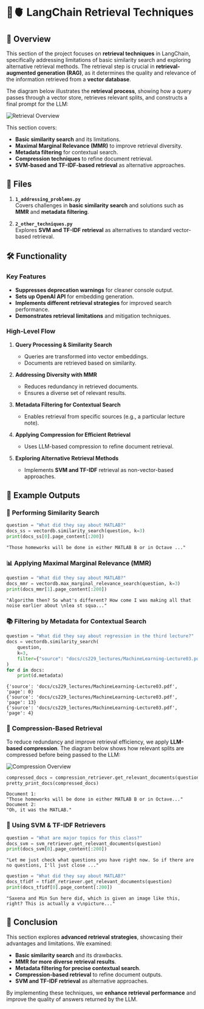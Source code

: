 # 🦜🫀 **LangChain Retrieval Techniques**

## 📖 **Overview**

This section of the project focuses on **retrieval techniques** in LangChain, specifically addressing limitations of basic similarity search and exploring alternative retrieval methods. The retrieval step is crucial in **retrieval-augmented generation (RAG)**, as it determines the quality and relevance of the information retrieved from a **vector database**.

The diagram below illustrates the **retrieval process**, showing how a query passes through a vector store, retrieves relevant splits, and constructs a final prompt for the LLM:

![Retrieval Overview](images/retrieval.png)

This section covers:

- **Basic similarity search** and its limitations.
- **Maximal Marginal Relevance (MMR)** to improve retrieval diversity.
- **Metadata filtering** for contextual search.
- **Compression techniques** to refine document retrieval.
- **SVM-based and TF-IDF-based retrieval** as alternative approaches.

## 📂 **Files**

1. **`1_addressing_problems.py`**  
   Covers challenges in **basic similarity search** and solutions such as **MMR** and **metadata filtering**.

2. **`2_other_techniques.py`**  
   Explores **SVM and TF-IDF retrieval** as alternatives to standard vector-based retrieval.

## 🛠 **Functionality**

### **Key Features**

- **Suppresses deprecation warnings** for cleaner console output.
- **Sets up OpenAI API** for embedding generation.
- **Implements different retrieval strategies** for improved search performance.
- **Demonstrates retrieval limitations** and mitigation techniques.

### **High-Level Flow**

1. **Query Processing & Similarity Search**  
   - Queries are transformed into vector embeddings.
   - Documents are retrieved based on similarity.

2. **Addressing Diversity with MMR**  
   - Reduces redundancy in retrieved documents.
   - Ensures a diverse set of relevant results.

3. **Metadata Filtering for Contextual Search**  
   - Enables retrieval from specific sources (e.g., a particular lecture note).

4. **Applying Compression for Efficient Retrieval**  
   - Uses LLM-based compression to refine document retrieval.

5. **Exploring Alternative Retrieval Methods**  
   - Implements **SVM and TF-IDF** retrieval as non-vector-based approaches.

## 📝 **Example Outputs**

### 📄 **Performing Similarity Search**
```python
question = "What did they say about MATLAB?"
docs_ss = vectordb.similarity_search(question, k=3)
print(docs_ss[0].page_content[:200])
```
```plaintext
"Those homeworks will be done in either MATLAB B or in Octave ..."
```

### 📊 **Applying Maximal Marginal Relevance (MMR)**
```python
question = "What did they say about MATLAB?"
docs_mmr = vectordb.max_marginal_relevance_search(question, k=3)
print(docs_mmr[1].page_content[:200])
```
```plaintext
"Algorithm then? So what's different? How come I was making all that noise earlier about \nlea st squa..."
```

### 📚 **Filtering by Metadata for Contextual Search**
```python
question = "What did they say about regression in the third lecture?"
docs = vectordb.similarity_search(
    question,
    k=3,
    filter={"source": "docs/cs229_lectures/MachineLearning-Lecture03.pdf"}
)
for d in docs:
    print(d.metadata)
```
```plaintext
{'source': 'docs/cs229_lectures/MachineLearning-Lecture03.pdf', 'page': 0}
{'source': 'docs/cs229_lectures/MachineLearning-Lecture03.pdf', 'page': 13}
{'source': 'docs/cs229_lectures/MachineLearning-Lecture03.pdf', 'page': 4}
```

### 🧪 **Compression-Based Retrieval**
To reduce redundancy and improve retrieval efficiency, we apply **LLM-based compression**. The diagram below shows how relevant splits are compressed before being passed to the LLM:

![Compression Overview](images/compression.png)

```python
compressed_docs = compression_retriever.get_relevant_documents(question)
pretty_print_docs(compressed_docs)
```
```plaintext
Document 1:
"Those homeworks will be done in either MATLAB B or in Octave..."
Document 2:
"Oh, it was the MATLAB."
```

### 🧬 **Using SVM & TF-IDF Retrievers**
```python
question = "What are major topics for this class?"
docs_svm = svm_retriever.get_relevant_documents(question)
print(docs_svm[0].page_content[:200])
```
```plaintext
"Let me just check what questions you have right now. So if there are no questions, I'll just close ..."
```
```python
question = "What did they say about MATLAB?"
docs_tfidf = tfidf_retriever.get_relevant_documents(question)
print(docs_tfidf[0].page_content[:200])
```
```plaintext
"Saxena and Min Sun here did, which is given an image like this, right? This is actually a v\npicture..."
```

## 🚀 **Conclusion**

This section explores **advanced retrieval strategies**, showcasing their advantages and limitations. We examined:

- **Basic similarity search** and its drawbacks.
- **MMR for more diverse retrieval results**.
- **Metadata filtering for precise contextual search**.
- **Compression-based retrieval** to refine document outputs.
- **SVM and TF-IDF retrieval** as alternative approaches.

By implementing these techniques, we **enhance retrieval performance** and improve the quality of answers returned by the LLM.